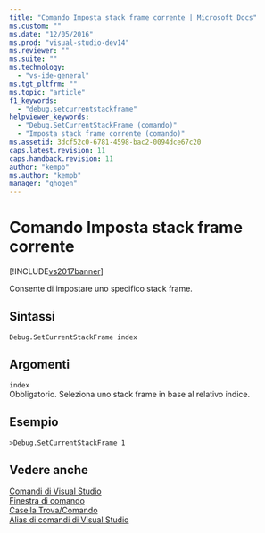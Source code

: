 ```yaml
---
title: "Comando Imposta stack frame corrente | Microsoft Docs"
ms.custom: ""
ms.date: "12/05/2016"
ms.prod: "visual-studio-dev14"
ms.reviewer: ""
ms.suite: ""
ms.technology: 
  - "vs-ide-general"
ms.tgt_pltfrm: ""
ms.topic: "article"
f1_keywords: 
  - "debug.setcurrentstackframe"
helpviewer_keywords: 
  - "Debug.SetCurrentStackFrame (comando)"
  - "Imposta stack frame corrente (comando)"
ms.assetid: 3dcf52c0-6781-4598-bac2-0094dce67c20
caps.latest.revision: 11
caps.handback.revision: 11
author: "kempb"
ms.author: "kempb"
manager: "ghogen"
---
```

# Comando Imposta stack frame corrente
[!INCLUDE[vs2017banner](../../code-quality/includes/vs2017banner.md)]

Consente di impostare uno specifico stack frame.  
  
## Sintassi  
  
```  
Debug.SetCurrentStackFrame index  
```  
  
## Argomenti  
 `index`  
 Obbligatorio.  Seleziona uno stack frame in base al relativo indice.  
  
## Esempio  
  
```  
>Debug.SetCurrentStackFrame 1  
```  
  
## Vedere anche  
 [Comandi di Visual Studio](../../ide/reference/visual-studio-commands.md)   
 [Finestra di comando](../../ide/reference/command-window.md)   
 [Casella Trova\/Comando](../../ide/find-command-box.md)   
 [Alias di comandi di Visual Studio](../../ide/reference/visual-studio-command-aliases.md)